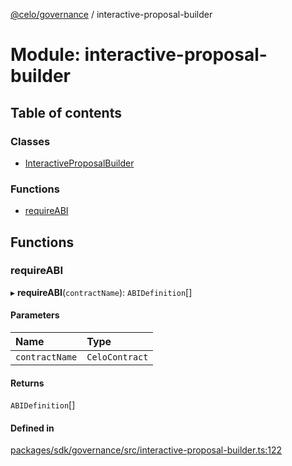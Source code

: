 [@celo/governance](../README.md) / interactive-proposal-builder

# Module: interactive-proposal-builder

## Table of contents

### Classes

- [InteractiveProposalBuilder](../classes/interactive_proposal_builder.InteractiveProposalBuilder.md)

### Functions

- [requireABI](interactive_proposal_builder.md#requireabi)

## Functions

### requireABI

▸ **requireABI**(`contractName`): `ABIDefinition`[]

#### Parameters

| Name | Type |
| :------ | :------ |
| `contractName` | `CeloContract` |

#### Returns

`ABIDefinition`[]

#### Defined in

[packages/sdk/governance/src/interactive-proposal-builder.ts:122](https://github.com/celo-org/developer-tooling/blob/master/packages/sdk/governance/src/interactive-proposal-builder.ts#L122)
